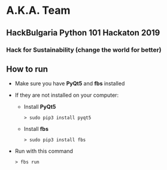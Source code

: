 # A.K.A. Team
## HackBulgaria Python 101 Hackaton 2019
### Hack for Sustainability (change the world for better)

## How to run
* Make sure you have __PyQt5__ and __fbs__ installed

* If they are not installed on your computer:
    * Install __PyQt5__

        ```
        > sudo pip3 install pyqt5
        ```

    * Install __fbs__

        ```
        > sudo pip3 install fbs
        ```

* Run with this command
    ```
    > fbs run
    ```